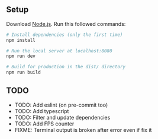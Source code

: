 ## Setup
Download [Node.js](https://nodejs.org/en/download/).
Run this followed commands:

``` bash
# Install dependencies (only the first time)
npm install

# Run the local server at localhost:8080
npm run dev

# Build for production in the dist/ directory
npm run build
```

## TODO
* TODO: Add eslint (on pre-commit too)
* TODO: Add typescript
* TODO: Filter and update dependencies
* TODO: Add FPS counter  
* FIXME: Terminal output is broken after error even if fix it